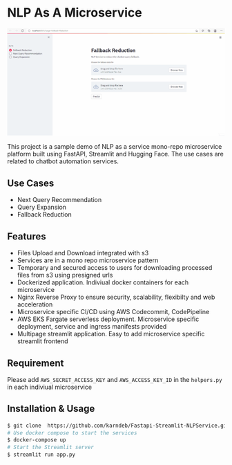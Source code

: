 # NLP As A Microservice

![NLP As A Microservice Demo](https://github.com/karndeb/Fastapi-Streamlit-NLP-Microservice/blob/master/demo/animation_demo2.gif)

This project is a sample demo of NLP as a service mono-repo microservice platform built using FastAPI, Streamlit and Hugging Face.
The use cases are related to chatbot automation services. 


## Use Cases

- Next Query Recommendation
- Query Expansion
- Fallback Reduction

## Features
 - Files Upload and Download integrated with s3
 - Services are in a mono repo microservice pattern 
 - Temporary and secured access to users for downloading processed files from s3 using presigned urls
 - Dockerized application. Indiviual docker containers for each microservice
 - Nginx Reverse Proxy to ensure security, scalability, flexibilty and web acceleration
 - Microservice specific CI/CD using AWS Codecommit, CodePipeline
 - AWS EKS Fargate serverless deployment. Microservice specific deployment, service and ingress manifests provided
 - Multipage streamlit application. Easy to add microservice specific streamlit frontend

## Requirement

Please add `AWS_SECRET_ACCESS_KEY` and `AWS_ACCESS_KEY_ID` in the `helpers.py` in each indiviual microservice

## Installation & Usage

```bash
$ git clone  https://github.com/karndeb/Fastapi-Streamlit-NLPService.git
# Use docker compose to start the services
$ docker-compose up
# Start the Streamlit server
$ streamlit run app.py
```
